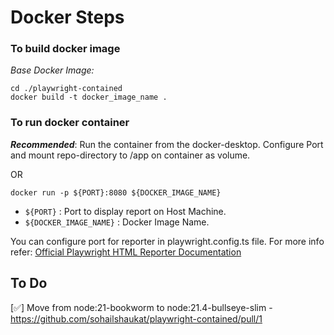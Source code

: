 # Docker Steps

### To build docker image
_Base Docker Image:_ 

```
cd ./playwright-contained
docker build -t docker_image_name .
```

### To run docker container
**_Recommended_**: Run the container from the docker-desktop. Configure Port and mount repo-directory to /app on container as volume.

OR

```
docker run -p ${PORT}:8080 ${DOCKER_IMAGE_NAME}
```
- `${PORT}` : Port to display report on Host Machine.
- `${DOCKER_IMAGE_NAME}` : Docker Image Name.


You can configure port for reporter in playwright.config.ts file. For more info refer: [Official Playwright HTML Reporter Documentation](https://playwright.dev/docs/test-reporters#html-reporter)




## To Do
[✅] Move from node:21-bookworm to node:21.4-bullseye-slim - https://github.com/sohailshaukat/playwright-contained/pull/1
